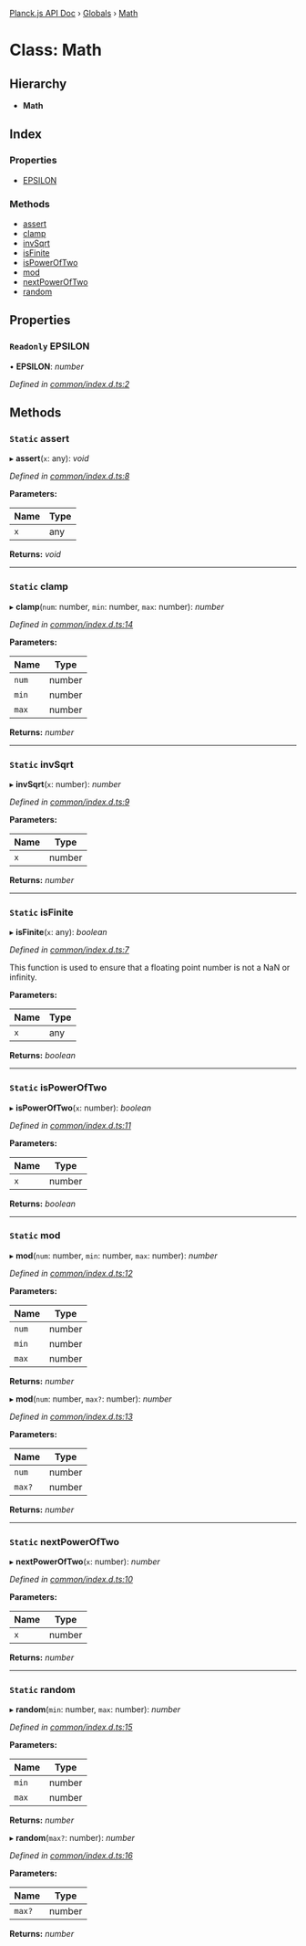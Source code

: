 [Planck.js API Doc](../README.md) › [Globals](../globals.md) › [Math](math.md)

# Class: Math

## Hierarchy

* **Math**

## Index

### Properties

* [EPSILON](math.md#readonly-epsilon)

### Methods

* [assert](math.md#static-assert)
* [clamp](math.md#static-clamp)
* [invSqrt](math.md#static-invsqrt)
* [isFinite](math.md#static-isfinite)
* [isPowerOfTwo](math.md#static-ispoweroftwo)
* [mod](math.md#static-mod)
* [nextPowerOfTwo](math.md#static-nextpoweroftwo)
* [random](math.md#static-random)

## Properties

### `Readonly` EPSILON

• **EPSILON**: *number*

*Defined in [common/index.d.ts:2](https://github.com/shakiba/planck.js/blob/038d425/lib/common/index.d.ts#L2)*

## Methods

### `Static` assert

▸ **assert**(`x`: any): *void*

*Defined in [common/index.d.ts:8](https://github.com/shakiba/planck.js/blob/038d425/lib/common/index.d.ts#L8)*

**Parameters:**

Name | Type |
------ | ------ |
`x` | any |

**Returns:** *void*

___

### `Static` clamp

▸ **clamp**(`num`: number, `min`: number, `max`: number): *number*

*Defined in [common/index.d.ts:14](https://github.com/shakiba/planck.js/blob/038d425/lib/common/index.d.ts#L14)*

**Parameters:**

Name | Type |
------ | ------ |
`num` | number |
`min` | number |
`max` | number |

**Returns:** *number*

___

### `Static` invSqrt

▸ **invSqrt**(`x`: number): *number*

*Defined in [common/index.d.ts:9](https://github.com/shakiba/planck.js/blob/038d425/lib/common/index.d.ts#L9)*

**Parameters:**

Name | Type |
------ | ------ |
`x` | number |

**Returns:** *number*

___

### `Static` isFinite

▸ **isFinite**(`x`: any): *boolean*

*Defined in [common/index.d.ts:7](https://github.com/shakiba/planck.js/blob/038d425/lib/common/index.d.ts#L7)*

This function is used to ensure that a floating point number is not a NaN or
infinity.

**Parameters:**

Name | Type |
------ | ------ |
`x` | any |

**Returns:** *boolean*

___

### `Static` isPowerOfTwo

▸ **isPowerOfTwo**(`x`: number): *boolean*

*Defined in [common/index.d.ts:11](https://github.com/shakiba/planck.js/blob/038d425/lib/common/index.d.ts#L11)*

**Parameters:**

Name | Type |
------ | ------ |
`x` | number |

**Returns:** *boolean*

___

### `Static` mod

▸ **mod**(`num`: number, `min`: number, `max`: number): *number*

*Defined in [common/index.d.ts:12](https://github.com/shakiba/planck.js/blob/038d425/lib/common/index.d.ts#L12)*

**Parameters:**

Name | Type |
------ | ------ |
`num` | number |
`min` | number |
`max` | number |

**Returns:** *number*

▸ **mod**(`num`: number, `max?`: number): *number*

*Defined in [common/index.d.ts:13](https://github.com/shakiba/planck.js/blob/038d425/lib/common/index.d.ts#L13)*

**Parameters:**

Name | Type |
------ | ------ |
`num` | number |
`max?` | number |

**Returns:** *number*

___

### `Static` nextPowerOfTwo

▸ **nextPowerOfTwo**(`x`: number): *number*

*Defined in [common/index.d.ts:10](https://github.com/shakiba/planck.js/blob/038d425/lib/common/index.d.ts#L10)*

**Parameters:**

Name | Type |
------ | ------ |
`x` | number |

**Returns:** *number*

___

### `Static` random

▸ **random**(`min`: number, `max`: number): *number*

*Defined in [common/index.d.ts:15](https://github.com/shakiba/planck.js/blob/038d425/lib/common/index.d.ts#L15)*

**Parameters:**

Name | Type |
------ | ------ |
`min` | number |
`max` | number |

**Returns:** *number*

▸ **random**(`max?`: number): *number*

*Defined in [common/index.d.ts:16](https://github.com/shakiba/planck.js/blob/038d425/lib/common/index.d.ts#L16)*

**Parameters:**

Name | Type |
------ | ------ |
`max?` | number |

**Returns:** *number*
